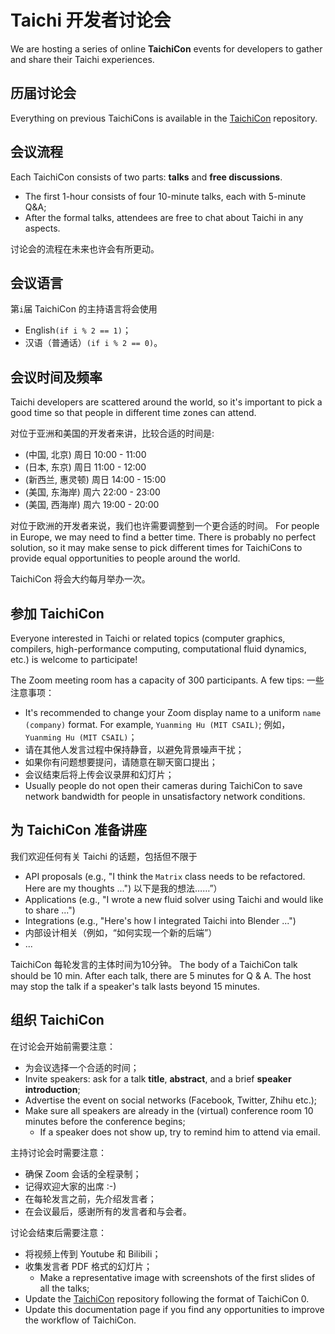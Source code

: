 # Taichi 开发者讨论会

We are hosting a series of online **TaichiCon** events for developers to gather and share their Taichi experiences.

## 历届讨论会

Everything on previous TaichiCons is available in the [TaichiCon](https://github.com/taichi-dev/taichicon) repository.

## 会议流程

Each TaichiCon consists of two parts: **talks** and **free discussions**.

- The first 1-hour consists of four 10-minute talks, each with 5-minute Q&A;
- After the formal talks, attendees are free to chat about Taichi in any aspects.

讨论会的流程在未来也许会有所更动。

## 会议语言

第`i`届 TaichiCon 的主持语言将会使用

- English`(if i % 2 == 1)`；
- 汉语（普通话）`(if i % 2 == 0)`。

## 会议时间及频率

Taichi developers are scattered around the world, so it\'s important to pick a good time so that people in different time zones can attend.

对位于亚洲和美国的开发者来讲，比较合适的时间是:

- (中国, 北京) 周日 10:00 - 11:00
- (日本, 东京) 周日 11:00 - 12:00
- (新西兰, 惠灵顿) 周日 14:00 - 15:00
- (美国, 东海岸) 周六 22:00 - 23:00
- (美国, 西海岸) 周六 19:00 - 20:00

对位于欧洲的开发者来说，我们也许需要调整到一个更合适的时间。 For people in Europe, we may need to find a better time. There is probably no perfect solution, so it may make sense to pick different times for TaichiCons to provide equal opportunities to people around the world.

TaichiCon 将会大约每月举办一次。

## 参加 TaichiCon

Everyone interested in Taichi or related topics (computer graphics, compilers, high-performance computing, computational fluid dynamics, etc.) is welcome to participate!

The Zoom meeting room has a capacity of 300 participants. A few tips: 一些注意事项：

- It's recommended to change your Zoom display name to a uniform `name (company)` format. For example, `Yuanming Hu (MIT CSAIL)`; 例如，`Yuanming Hu (MIT CSAIL)`；
- 请在其他人发言过程中保持静音，以避免背景噪声干扰；
- 如果你有问题想要提问，请随意在聊天窗口提出；
- 会议结束后将上传会议录屏和幻灯片；
- Usually people do not open their cameras during TaichiCon to save network bandwidth for people in unsatisfactory network conditions.

## 为 TaichiCon 准备讲座

我们欢迎任何有关 Taichi 的话题，包括但不限于

- API proposals (e.g., "I think the `Matrix` class needs to be refactored. Here are my thoughts ...") 以下是我的想法……”）
- Applications (e.g., "I wrote a new fluid solver using Taichi and would like to share ...")
- Integrations (e.g., "Here's how I integrated Taichi into Blender ...")
- 内部设计相关（例如，“如何实现一个新的后端”）
- ...

TaichiCon 每轮发言的主体时间为10分钟。 The body of a TaichiCon talk should be 10 min. After each talk, there are 5 minutes for Q & A. The host may stop the talk if a speaker's talk lasts beyond 15 minutes.

## 组织 TaichiCon

在讨论会开始前需要注意：

- 为会议选择一个合适的时间；
- Invite speakers: ask for a talk **title**, **abstract**, and a brief **speaker introduction**;
- Advertise the event on social networks (Facebook, Twitter, Zhihu etc.);
- Make sure all speakers are already in the (virtual) conference room 10 minutes before the conference begins;
  - If a speaker does not show up, try to remind him to attend via email.

主持讨论会时需要注意：

- 确保 Zoom 会话的全程录制；
- 记得欢迎大家的出席 :-)
- 在每轮发言之前，先介绍发言者；
- 在会议最后，感谢所有的发言者和与会者。

讨论会结束后需要注意：

- 将视频上传到 Youtube 和 Bilibili；
- 收集发言者 PDF 格式的幻灯片；
  - Make a representative image with screenshots of the first slides of all the talks;
- Update the [TaichiCon](https://github.com/taichi-dev/taichicon) repository following the format of TaichiCon 0.
- Update this documentation page if you find any opportunities to improve the workflow of TaichiCon.
